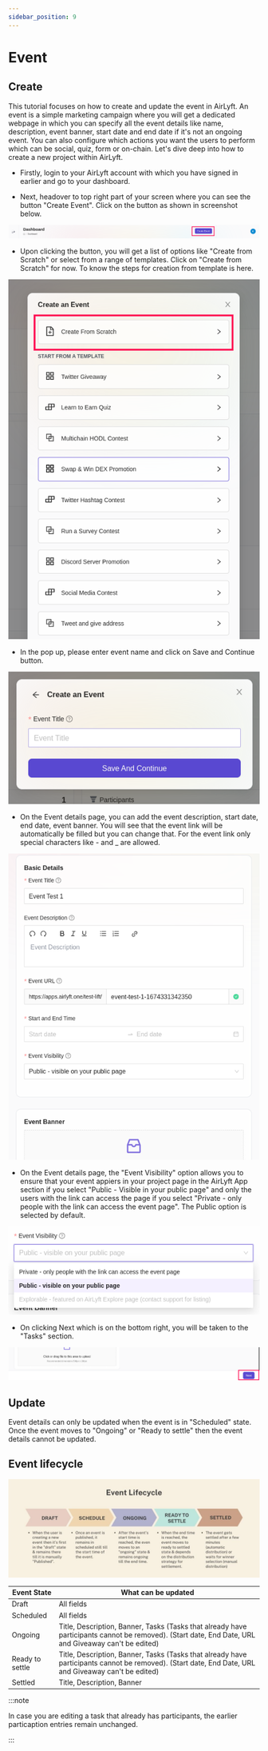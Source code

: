 ```yaml
---
sidebar_position: 9
---
```


# Event

## Create
This tutorial focuses on how to create and update the event in AirLyft. An event is a simple marketing campaign where you will get a dedicated webpage in which you can specify all the event details like name, description, event banner, start date and end date if it's not an ongoing event. You can also configure which actions you want the users to perform which can be social, quiz, form or on-chain. Let's dive deep into how to create a new project within AirLyft. 

- Firstly, login to your AirLyft account with which you have signed in earlier and go to your dashboard. 

- Next, headover to top right part of your screen where you can see the button "Create Event". Click on the button as shown in screenshot below. 

![Create Event](../images/CreateEvent.png)

- Upon clicking the button, you will get a list of options like "Create from Scratch" or select from a range of templates. Click on "Create from Scratch" for now. To know the steps for creation from template is here. 

![Event](../images/EventScratchTemplate.png)

- In the pop up, please enter event name and click on Save and Continue button. 

![EventSave](../images/EventSave.png)

- On the Event details page, you can add the event description, start date, end date, event banner. You will see that the event link will be automatically be filled but you can change that. For the event link only special characters like - and _ are allowed. 

![EventDetails](../images/EventDetails.png)

- On the Event details page, the "Event Visibility" option allows you to ensure that your event appiers in your project page in the AirLyft App section if you select "Public - Visible in your public page" and only the users with the link can access the page if you select "Private - only people with the link can access the event page". The Public option is selected by default.

![EventVisibility](../images/EventVisibility.png)

- On clicking Next which is on the bottom right, you will be taken to the "Tasks" section.

![EventDetailsNext](../images/EventDetailsNext.png)

## Update

Event details can only be updated when the event is in "Scheduled" state. Once the event moves to "Ongoing" or "Ready to settle" then the event details cannot be updated.

## Event lifecycle

![EventLifecycle](../images/EventLifecycle.jpg)

| Event State | What can be updated |
| - | - |
| Draft | All fields |
| Scheduled | All fields |
| Ongoing | Title, Description, Banner, Tasks (Tasks that already have participants cannot be removed). (Start date, End Date, URL and Giveaway can't be edited) |
| Ready to settle | Title, Description, Banner, Tasks (Tasks that already have participants cannot be removed). (Start date, End Date, URL and Giveaway can't be edited) |
| Settled | Title, Description, Banner |

:::note

In case you are editing a task that already has participants, the earlier particaption entries remain unchanged.

:::